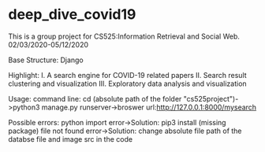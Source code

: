 # deep_dive_covid19

This is a group project for CS525:Information Retrieval and Social Web. 02/03/2020-05/12/2020

Base Structure: Django

Highlight:
I. A search engine for COVID-19 related papers
II. Search result clustering and visualization 
III. Exploratory data analysis and visualization 

Usage:
command line: cd (absolute path of the folder "cs525project")->python3 manage.py runserver->broswer url:http://127.0.0.1:8000/mysearch

Possible errors:
python import error->Solution: pip3 install (missing package)
file not found error->Solution: change absolute file path of the databse file and image src in the code
